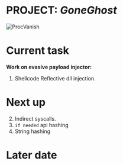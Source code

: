 # PROJECT: *GoneGhost*
![ProcVanish](https://64.media.tumblr.com/d30fe069cc48e11eeb31ae08293a159e/tumblr_nbtdxg9d6n1szf0nzo1_250.gif)

# Current task
**Work on evasive payload injector:** 
  1. Shellcode Reflective dll injection.

# Next up

  2. Indirect syscalls. 
  4. `if needed` api hashing
  5. String hashing


# Later date


